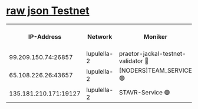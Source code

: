 [raw json Testnet](https://rpc-check.jaclalt.stavr.tech/jaclalt/rpc-jaclalt-result.json)
=

<table><tr><th>IP-Address</th><th>Network</th><th>Moniker</th><th>Latest Block Height</th><th>Earliest Block Height</th><th>Catching Up</th><th>Tx Index</th><th>Voting Power</th><th>Scan Time</th></tr><tr><td>99.209.150.74:26857</td><td>lupulella-2</td><td>praetor-jackal-testnet-validator 🔴</td><td>6381004</td><td>6247155</td><td>False</td><td>on</td><td>91</td><td>2024-01-26T22:31:16.828908234UTC</td></tr><tr><td>65.108.226.26:43657</td><td>lupulella-2</td><td>[NODERS]TEAM_SERVICE 🟢</td><td>6381006</td><td>6282001</td><td>False</td><td>on</td><td>0</td><td>2024-01-26T22:31:25.482846963UTC</td></tr><tr><td>135.181.210.171:19127</td><td>lupulella-2</td><td>STAVR-Service 🟢</td><td>6381004</td><td>6378001</td><td>False</td><td>on</td><td>0</td><td>2024-01-26T22:31:16.138140952UTC</td></tr></table>
